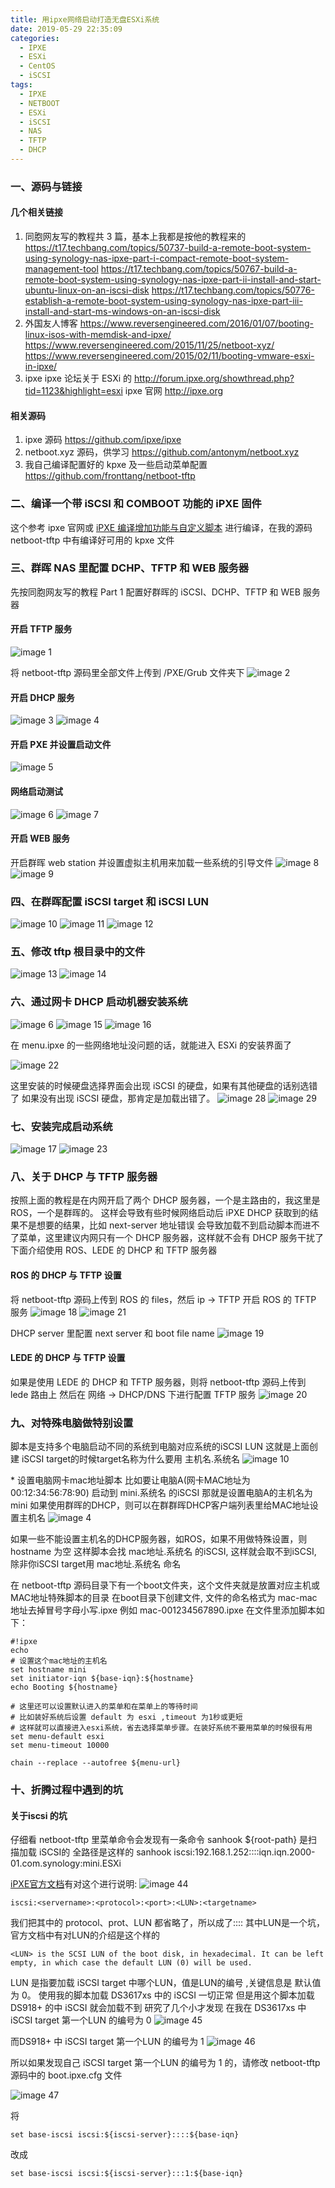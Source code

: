 ```yaml
---
title: 用ipxe网络启动打造无盘ESXi系统
date: 2019-05-29 22:35:09
categories:
  - IPXE
  - ESXi
  - CentOS
  - iSCSI
tags:
  - IPXE
  - NETBOOT
  - ESXi
  - iSCSI
  - NAS
  - TFTP
  - DHCP
---
```


<!--more-->

### 一、源码与链接

#### 几个相关链接

1. 同胞网友写的教程共 3 篇，基本上我都是按他的教程来的
   https://t17.techbang.com/topics/50737-build-a-remote-boot-system-using-synology-nas-ipxe-part-i-compact-remote-boot-system-management-tool
   https://t17.techbang.com/topics/50767-build-a-remote-boot-system-using-synology-nas-ipxe-part-ii-install-and-start-ubuntu-linux-on-an-iscsi-disk
   https://t17.techbang.com/topics/50776-establish-a-remote-boot-system-using-synology-nas-ipxe-part-iii-install-and-start-ms-windows-on-an-iscsi-disk
2. 外国友人博客
   https://www.reversengineered.com/2016/01/07/booting-linux-isos-with-memdisk-and-ipxe/
   https://www.reversengineered.com/2015/11/25/netboot-xyz/
   https://www.reversengineered.com/2015/02/11/booting-vmware-esxi-in-ipxe/
3. ipxe
   ipxe 论坛关于 ESXi 的
   http://forum.ipxe.org/showthread.php?tid=1123&highlight=esxi
   ipxe 官网
   http://ipxe.org

#### 相关源码

1. ipxe 源码
   https://github.com/ipxe/ipxe
2. netboot.xyz 源码，供学习
   https://github.com/antonym/netboot.xyz
3. 我自己编译配置好的 kpxe 及一些启动菜单配置
   https://github.com/fronttang/netboot-tftp

### 二、编译一个带 iSCSI 和 COMBOOT 功能的 iPXE 固件

这个参考 ipxe 官网或 [iPXE 编译增加功能与自定义脚本](https://blog.open4j.com/2019/05/30/ipxe-build-embedded-script/) 进行编译，在我的源码 netboot-tftp 中有编译好可用的 kpxe 文件

### 三、群晖 NAS 里配置 DCHP、TFTP 和 WEB 服务器

先按同胞网友写的教程 Part 1 配置好群晖的 iSCSI、DCHP、TFTP 和 WEB 服务器

#### 开启 TFTP 服务

![image 1](1.png)

将 netboot-tftp 源码里全部文件上传到 /PXE/Grub 文件夹下
![image 2](2.png)

#### 开启 DHCP 服务

![image 3](3.png)
![image 4](4.png)

#### 开启 PXE 并设置启动文件

![image 5](5.png)

#### 网络启动测试

![image 6](6.png)
![image 7](7.png)

#### 开启 WEB 服务

开启群晖 web station 并设置虚拟主机用来加载一些系统的引导文件
![image 8](8.png)
![image 9](9.png)

### 四、在群晖配置 iSCSI target 和 iSCSI LUN

![image 10](10.png)
![image 11](11.png)
![image 12](12.png)

### 五、修改 tftp 根目录中的文件

![image 13](13.png)
![image 14](14.png)

### 六、通过网卡 DHCP 启动机器安装系统

![image 6](6.png)
![image 15](15.png)
![image 16](16.png)

在 menu.ipxe 的一些网络地址没问题的话，就能进入 ESXi 的安装界面了

![image 22](22.png)

这里安装的时候硬盘选择界面会出现 iSCSI 的硬盘，如果有其他硬盘的话别选错了
如果没有出现 iSCSI 硬盘，那肯定是加载出错了。
![image 28](28.png)
![image 29](29.png)

### 七、安装完成启动系统

![image 17](17.png)
![image 23](23.png)

### 八、关于 DHCP 与 TFTP 服务器

按照上面的教程是在内网开启了两个 DHCP 服务器，一个是主路由的，我这里是 ROS，一个是群晖的。
这样会导致有些时候网络启动后 iPXE DHCP 获取到的结果不是想要的结果，比如 next-server 地址错误
会导致加载不到启动脚本而进不了菜单，这里建议内网只有一个 DHCP 服务器，这样就不会有 DHCP 服务干扰了
下面介绍使用 ROS、LEDE 的 DHCP 和 TFTP 服务器

#### ROS 的 DHCP 与 TFTP 设置

将 netboot-tftp 源码上传到 ROS 的 files，然后 ip -> TFTP 开启 ROS 的 TFTP 服务
![image 18](18.png)
![image 21](21.png)

DHCP server 里配置 next server 和 boot file name
![image 19](19.png)

#### LEDE 的 DHCP 与 TFTP 设置

如果是使用 LEDE 的 DHCP 和 TFTP 服务器，则将 netboot-tftp 源码上传到 lede 路由上
然后在 网络 -> DHCP/DNS 下进行配置 TFTP 服务
![image 20](20.png)

### 九、对特殊电脑做特别设置

脚本是支持多个电脑启动不同的系统到电脑对应系统的iSCSI LUN
这就是上面创建 iSCSI target的时候target名称为什么要用 主机名.系统名
![image 10](10.png)

\* 设置电脑网卡mac地址脚本
比如要让电脑A(网卡MAC地址为 00:12:34:56:78:90) 启动到 mini.系统名 的iSCSI
那就是设置电脑A的主机名为 mini
如果使用群晖的DHCP，则可以在群群晖DHCP客户端列表里给MAC地址设置主机名
![image 4](4.png)

如果一些不能设置主机名的DHCP服务器，如ROS，如果不用做特殊设置，则hostname 为空
这样脚本会找 mac地址.系统名 的iSCSI, 这样就会取不到iSCSI, 除非你iSCSI target用 mac地址.系统名 命名

在 netboot-tftp 源码目录下有一个boot文件夹，这个文件夹就是放置对应主机或MAC地址特殊脚本的目录
在boot目录下创建文件, 文件的命名格式为 mac-mac地址去掉冒号字母小写.ipxe
例如 mac-001234567890.ipxe
在文件里添加脚本如下：
```
#!ipxe
echo
# 设置这个mac地址的主机名
set hostname mini
set initiator-iqn ${base-iqn}:${hostname}
echo Booting ${hostname}

# 这里还可以设置默认进入的菜单和在菜单上的等待时间
# 比如装好系统后设置 default 为 esxi ,timeout 为1秒或更短
# 这样就可以直接进入esxi系统，省去选择菜单步骤。在装好系统不要用菜单的时候很有用
set menu-default esxi
set menu-timeout 10000

chain --replace --autofree ${menu-url}
```

### 十、折腾过程中遇到的坑
#### 关于iscsi 的坑
仔细看 netboot-tftp 里菜单命令会发现有一条命令 sanhook ${root-path}
是扫描加载 iSCSI的
全路径是这样的
sanhook iscsi:192.168.1.252::::iqn.iqn.2000-01.com.synology:mini.ESXi

[iPXE官方文档](http://ipxe.org/sanuri)有对这个进行说明:
![image 44](44.png)

```
iscsi:<servername>:<protocol>:<port>:<LUN>:<targetname>
```

我们把其中的 protocol、prot、LUN 都省略了，所以成了::::
其中LUN是一个坑，官方文档中有对LUN的介绍是这个样的
```
<LUN> is the SCSI LUN of the boot disk, in hexadecimal. It can be left empty, in which case the default LUN (0) will be used.
```
LUN 是指要加载 iSCSI target 中哪个LUN，值是LUN的编号 ,关键信息是 默认值 为 0。
使用我的脚本加载 DS3617xs 中的 iSCSI 一切正常
但是用这个脚本加载DS918+ 的中 iSCSI 就会加载不到
研究了几个小才发现
在我在 DS3617xs 中 iSCSI target 第一个LUN 的编号为 0
![image 45](45.png)

而DS918+ 中 iSCSI target 第一个LUN 的编号为 1
![image 46](46.png)

所以如果发现自己 iSCSI target 第一个LUN 的编号为 1 的，请修改 netboot-tftp 源码中的 boot.ipxe.cfg 文件

![image 47](47.png)

将
```
set base-iscsi iscsi:${iscsi-server}::::${base-iqn}
```
改成
```
set base-iscsi iscsi:${iscsi-server}:::1:${base-iqn}
```
